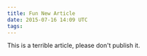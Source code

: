 ```yaml
---
title: Fun New Article
date: 2015-07-16 14:09 UTC
tags:
---
```


This is a terrible article, please don't publish it.
